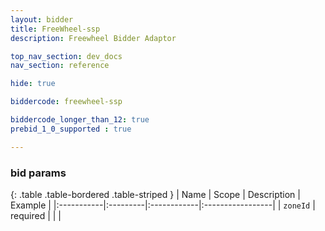 ```yaml
---
layout: bidder
title: FreeWheel-ssp
description: Freewheel Bidder Adaptor

top_nav_section: dev_docs
nav_section: reference

hide: true

biddercode: freewheel-ssp

biddercode_longer_than_12: true
prebid_1_0_supported : true

---
```


### bid params

{: .table .table-bordered .table-striped }
| Name | Scope | Description | Example |
|:-----------|:---------|:------------|:-----------------|
| `zoneId` | required | | |
